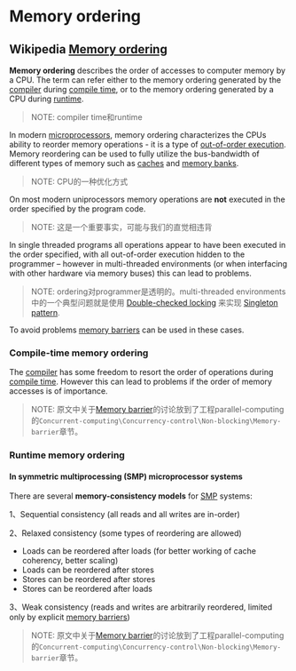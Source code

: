 # Memory ordering



## Wikipedia [Memory ordering](https://infogalactic.com/info/Memory_ordering)

**Memory ordering** describes the order of accesses to computer memory by a CPU. The term can refer either to the memory ordering generated by the [compiler](https://infogalactic.com/info/Compiler) during [compile time](https://infogalactic.com/info/Compile_time), or to the memory ordering generated by a CPU during [runtime](https://infogalactic.com/info/Run_time_(program_lifecycle_phase)).

> NOTE: compiler time和runtime

In modern [microprocessors](https://infogalactic.com/info/Microprocessor), memory ordering characterizes the CPUs ability to reorder memory operations - it is a type of [out-of-order execution](https://infogalactic.com/info/Out-of-order_execution). Memory reordering can be used to fully utilize the bus-bandwidth of different types of memory such as [caches](https://infogalactic.com/info/CPU_cache#Cache_entries) and [memory banks](https://infogalactic.com/info/Memory_bank).

> NOTE: CPU的一种优化方式

On most modern uniprocessors memory operations are **not** executed in the order specified by the program code.

> NOTE: 这是一个重要事实，可能与我们的直觉相违背

In single threaded programs all operations appear to have been executed in the order specified, with all out-of-order execution hidden to the programmer – however in multi-threaded environments (or when interfacing with other hardware via memory buses) this can lead to problems. 

> NOTE: ordering对programmer是透明的。multi-threaded environments中的一个典型问题就是使用 [Double-checked locking](https://infogalactic.com/info/Double-checked_locking) 来实现 [Singleton pattern](https://infogalactic.com/info/Singleton_pattern). 

To avoid problems [memory barriers](https://infogalactic.com/info/Memory_barrier) can be used in these cases.

### Compile-time memory ordering

The [compiler](https://infogalactic.com/info/Compiler) has some freedom to resort the order of operations during [compile time](https://infogalactic.com/info/Compile_time). However this can lead to problems if the order of memory accesses is of importance.

> NOTE: 原文中关于[Memory barrier](https://infogalactic.com/info/Memory_barrier)的讨论放到了工程parallel-computing的`Concurrent-computing\Concurrency-control\Non-blocking\Memory-barrier`章节。



### Runtime memory ordering

#### In symmetric multiprocessing (SMP) microprocessor systems

There are several **memory-consistency models** for [SMP](https://infogalactic.com/info/Symmetric_multiprocessing) systems:

1、Sequential consistency (all reads and all writes are in-order)

2、Relaxed consistency (some types of reordering are allowed)

- Loads can be reordered after loads (for better working of cache coherency, better scaling)
- Loads can be reordered after stores
- Stores can be reordered after stores
- Stores can be reordered after loads

3、Weak consistency (reads and writes are arbitrarily reordered, limited only by explicit [memory barriers](https://infogalactic.com/info/Memory_barrier))



> NOTE: 原文中关于[Memory barrier](https://infogalactic.com/info/Memory_barrier)的讨论放到了工程parallel-computing的`Concurrent-computing\Concurrency-control\Non-blocking\Memory-barrier`章节。